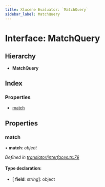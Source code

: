 ```yaml
---
title: Xlucene Evaluator: `MatchQuery`
sidebar_label: MatchQuery
---
```


# Interface: MatchQuery

## Hierarchy

* **MatchQuery**

## Index

### Properties

* [match](matchquery.md#match)

## Properties

###  match

• **match**: *object*

*Defined in [translator/interfaces.ts:79](https://github.com/terascope/teraslice/blob/0ae31df4/packages/xlucene-evaluator/src/translator/interfaces.ts#L79)*

#### Type declaration:

* \[ **field**: *string*\]: object
